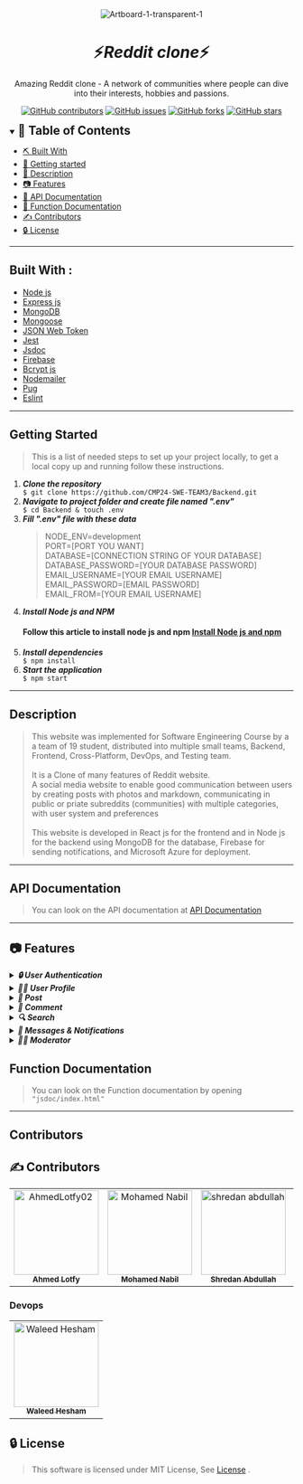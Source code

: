 <div align="center">
<img src="https://i.ibb.co/9rVdpKn/Artboard-1-transparent-1.png" alt="Artboard-1-transparent-1" border="0">
<h1/>
</div>

<div align="center">
    <h1 align='center'>⚡️<i>Reddit clone</i>⚡️</h1>
    <p>Amazing Reddit clone - A network of communities where people can dive into their interests, hobbies and passions.</p>
</div>

<div align="center">

[![GitHub contributors](https://img.shields.io/github/contributors/CMP24-SWE-TEAM3/RedditX-Backend)](https://github.com/CMP24-SWE-TEAM3/RedditX-Backend/contributors)
[![GitHub issues](https://img.shields.io/github/issues/CMP24-SWE-TEAM3/RedditX-Backend)](https://github.com/CMP24-SWE-TEAM3/RedditX-Backend/issues)
[![GitHub forks](https://img.shields.io/github/forks/CMP24-SWE-TEAM3/RedditX-Backend)](https://github.com/CMP24-SWE-TEAM3/Backend/network)
[![GitHub stars](https://img.shields.io/github/stars/CMP24-SWE-TEAM3/RedditX-Backend)](https://github.com/CMP24-SWE-TEAM3/Backend/stargazers)

</div>


<details open="open">
<summary>
<h2 style="display:inline">📝 Table of Contents</h2>
</summary>

- [⛏️ Built With](#built-with)
- [🏁 Getting started](#getting-started)
- [🏁 Description](#Description)
- [📷 Features](#features)
- [🏁 API Documentation](#API-Documentation)
- [🏁 Function Documentation](#Function-Documentation)
- [✍️ Contributors](#contributors)
- [🔒 License](#license)
</details>
<hr>
<h2 href="#BuiltWith">Built With : </h2>
 <ul>
  <li><a href="https://www.w3schools.com/nodejs/">Node js</a></li>
  <li><a href="https://www.javatpoint.com/expressjs-tutorial">Express js</a></li>
  <li><a href="https://www.w3schools.in/mongodb/tutorials/">MongoDB</a></li>
   <li><a href="https://mongoosejs.com/">Mongoose</a></li>
  <li><a href="http://www.w3schools.me/aspnetcore/implement-jwt">JSON Web Token</a></li>
  <li><a href="https://jestjs.io/">Jest</a></li>
  <li><a href="https://jsdoc.app/">Jsdoc</a></li>
  <li><a href="https://firebase.google.com/">Firebase</a></li>
  <li><a href="https://www.npmjs.com/package/bcryptjs">Bcrypt js</a></li>
  <li><a href="https://nodemailer.com/about/">Nodemailer</a></li>
  <li><a href="https://pugjs.org/">Pug</a></li>
  <li><a href="https://eslint.org/">Eslint</a></li>
 </ul>
<hr>
<h2 href="#GettingStarted">Getting Started</h2>
<blockquote>
  <p>This is a list of needed steps to set up your project locally, to get a local copy up and running follow these instructions.
 </p>
</blockquote>
<ol>
  <li><strong><em>Clone the repository</em></strong>
    <div>
        <code>$ git clone https://github.com/CMP24-SWE-TEAM3/Backend.git</code>
    </div>
  </li>
  <li><strong><em>Navigate to project folder and create file named ".env"</em></strong>
    <div>
        <code>$ cd Backend & touch .env</code>
    </div>
  </li>
  <li><strong><em>Fill ".env" file with these data</em></strong>
    <div><blockquote> <p> 
        NODE_ENV=development <br>
        PORT=[PORT YOU WANT] <br>
        DATABASE=[CONNECTION STRING OF YOUR DATABASE] <br>
        DATABASE_PASSWORD=[YOUR DATABASE PASSWORD] <br>
        EMAIL_USERNAME=[YOUR EMAIL USERNAME] <br>
        EMAIL_PASSWORD=[EMAIL PASSWORD] <br>
        EMAIL_FROM=[YOUR EMAIL USERNAME] <br></p> </blockquote>
    </div>
  </li>
  <li><strong><em>Install Node js and NPM</em></strong>
    <div>
        <h4>Follow this article to install node js and npm <a href="https://phoenixnap.com/kb/install-node-js-npm-on-windows">Install Node js and npm</a></h4>
    </div>
  </li>
  <li><strong><em>Install dependencies</em></strong>
    <div>
        <code>$ npm install</code>
    </div>
  </li>
  <li><strong><em>Start the application</em></strong>
    <div>
        <code>$ npm start</code>
    </div>
  </li>

</ol>
<hr>

<h2 href="#Description">Description</h2>
<blockquote>
  <p>
  This website was implemented for Software Engineering Course 
  by a a team of 19 student, distributed into multiple small teams, Backend, Frontend, Cross-Platform, DevOps, and Testing team.
  <br>
  <br>
  It is a Clone of many features of Reddit website.
  <br>
  A social media website to enable good communication between users by creating posts with photos and markdown, communicating in public or priate subreddits (communities) with multiple categories, with user system and preferences 
  <br>
  <br>
  This website is developed in React js for the frontend and in Node js for the backend using MongoDB for the database, Firebase for sending notifications, and Microsoft Azure for deployment.
 </p>
</blockquote>
<hr>
<h2 href="#API-Documentation">API Documentation</h2>
<blockquote>
  <p>
  You can look on the API documentation at <a href="https://app.swaggerhub.com/apis-docs/moaz25jan2015/RedditAPI/1.0.0#/">API Documentation</a>
  </p>
</blockquote>
<hr>

## 📷 Features

<details>
<summary>
<h4 style="display:inline">
<strong><em>🔒 User Authentication</em></strong></h4>
</summary>

- You can use your Google account or Facebook account
- Sign up
- Login in
- Forget password
- Forget username



https://user-images.githubusercontent.com/68310502/215267907-efde41cd-1384-4287-9b16-880b78e00970.mp4


 
</details>

<details>
<summary>
<h4 style="display:inline">
<strong><em> 🙍‍♂️ User Profile</em></strong></h4>
</summary>

- Profile overview (posts, comments, upvotes, downvotes, etc.)
- Your Posts
- Your Comment
- Your Upvotes
- Your Downvotes
- Your Saved Posts and Comments
- Your Hidden Posts and Comments
- Your History
- Your Followers
    
 
    

https://user-images.githubusercontent.com/68310502/215278722-0eb3a790-4afe-43a7-b356-89d4973809db.mp4


</details>

<details>
<summary>
<h4 style="display:inline">
<strong><em> 📰 Post</em></strong></h4>
</summary>

- Create rich text post
- Create image and video post
- Create link post
- Add flair to post
- Add spoiler to post
- Add nsfw to post
- Upvote and downvote post
- Save post
- Hide post
- Report post
- Edit post
- Delete post



https://user-images.githubusercontent.com/68310502/215268041-26002c5d-b1a7-4d69-912d-344d35906f1f.mp4



https://user-images.githubusercontent.com/68310502/215268050-4038fc90-60d3-421e-8f9a-4e812680a2ae.mp4


    
</details>

<details>
<summary>
<h4 style="display:inline">
<strong><em> 💬 Comment</em></strong></h4>
</summary>

- Create rich text comment
- Nested comments
- Upvote and downvote comment
- Reply to comment
- Edit comment
- Report comment



https://user-images.githubusercontent.com/68310502/215268211-7c04971c-7569-47cd-b083-dcff59de2d40.mp4



</details>

<details>
<summary>
<h4 style="display:inline">
<strong><em> 🔍 Search</em></strong></h4>
</summary>

- Safe search
- Search bar
  - Search People
  - Search communities
- Search page
  - Overview
  - Posts
  - Comments
  - People
- Search in communities
  - Overview
  - Posts
  - Comments
  - People

 

https://user-images.githubusercontent.com/68310502/215268129-cdc19cdb-27d7-492a-bf4d-ca49d2989c88.mp4


    
</details>

<details>
<summary>
<h4 style="display:inline">
<strong><em> 📧 Messages & Notifications</em></strong></h4>
</summary>

- Notifications
  - Push notifications
  - All notifications
- Messages
  - Send a private message
  - All messages
  - Unread messages
  - Sent
  - Post replies
  - Usernames mentions
  - Delete message
  - Report message
  - Reply to message
    
 

https://user-images.githubusercontent.com/68310502/215268139-df4edad3-f956-49b8-aba7-cb58f4932b05.mp4


    
</details>

<details>
<summary>
<h4 style="display:inline">
<strong><em> 🧑‍💼 Moderator</em></strong></h4>
</summary>

- Queues
  - Spam queue (posts and comments)
  - Edited queue (posts and comments)
  - Unmoderated queue (posts and comments)

- User management
  - Banned users
  - Muted user
  - Approved user
  - Moderators

- Flairs and emojis
  - Add new flair

- Rules and regulations
  - Add new rule
  - Edit rule
  - Delete rule
  - Reorder rules

- Community settings
  - Edit community name
  - Edit community description
  - Edit community topic
  - Edit community language
  - Edit community type (Public, Private, Restricted)
  - Edit community region
  - Enable/disable community Spoiler tag
  - Edit suggested sort for posts
  - Enable/disable image and video in posts

- Community traffic
  - Day of week
  - Month
  - Page views
  - Members joined
  - Members left


https://user-images.githubusercontent.com/68310502/215271609-0e1f5e41-fc9a-4694-877d-79744422ab0d.mp4


 

https://user-images.githubusercontent.com/68310502/215268225-e2584a03-bb12-4110-a9c4-7cdf800a3666.mp4


 
</details>
<h2 href="#Function-Documentation">Function Documentation</h2>
<blockquote>
  <p>
  You can look on the Function documentation by opening <code> "jsdoc/index.html" </code>
  </p>
</blockquote>
<hr>

<h2 href="#Contributors">Contributors</h2>

## ✍️ Contributors

<table>
  <tr>

<td align="center">
<a href="https://github.com/AhmedLotfy02" target="_black">
<img src="https://avatars.githubusercontent.com/u/76037906?v=4" width="150px;" alt="AhmedLotfy02"/><br /><sub><b>Ahmed Lotfy</b></sub></a><br />
</td>

<td align="center">
<a href="https://github.com/mohamednabilabdelfattah" target="_black">
<img src="https://avatars.githubusercontent.com/u/76039904?v=4" width="150px;" alt="Mohamed Nabil"/><br /><sub><b>Mohamed Nabil</b></sub></a><br />
</td>

<td align="center">
<a href="https://github.com/shredanabdullah" target="_black">
<img src="https://avatars.githubusercontent.com/u/105118008?v=4" width="150px;" alt="shredan abdullah"/><br /><sub><b>Shredan Abdullah</b></sub></a><br />
</td>

<td align="center">
<a href="https://github.com/MoazHassan2022" target="_black">
<img src="https://avatars.githubusercontent.com/u/87096647?v=4" width="150px;" alt="Moaz Hassan"/><br /><sub><b>Moaz Hassan</b></sub></a><br />
</td>


</tr>
 </table>

### Devops
<table>
    <td align="center">
        <a href="https://github.com/waleedhesham446" target="_blank">
            <img src="https://avatars.githubusercontent.com/u/72695729?v=4" width="150px;" alt="Waleed Hesham"/><br />
            <sub><b>Waleed Hesham</b></sub></a><br />
    </td>
</table>

## 🔒 License <a name = "license"></a>

> This software is licensed under MIT License, See [License](https://github.com/CMP24-SWE-TEAM3/Backend/blob/main/LICENSE) .
